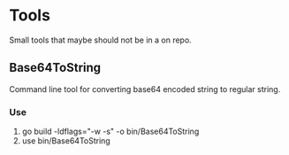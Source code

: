# Tools
Small tools that maybe should not be in a on repo.

## Base64ToString
Command line tool for converting base64 encoded string to regular string.

### Use
1. go build -ldflags="-w -s" -o bin/Base64ToString
2. use bin/Base64ToString <base64 string>
